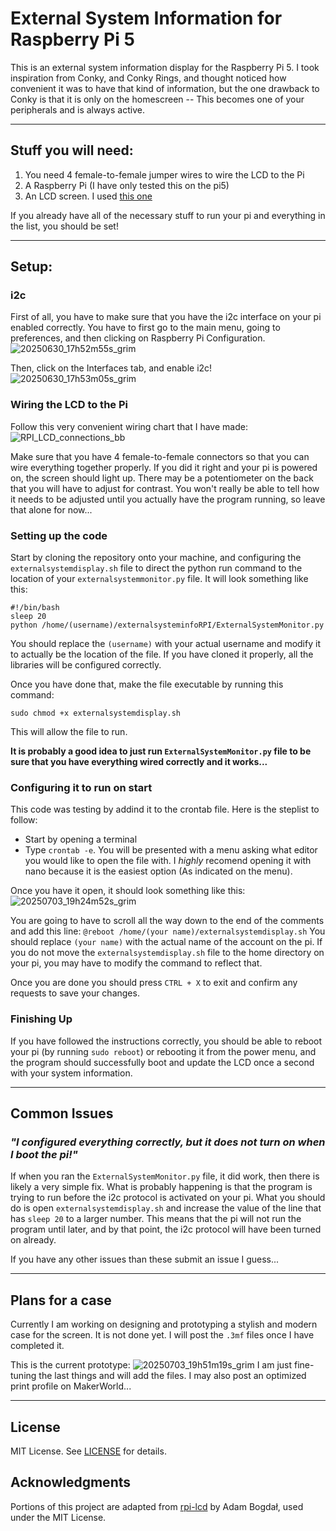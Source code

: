 # External System Information for Raspberry Pi 5
This is an external system information display for the Raspberry Pi 5. I took inspiration from Conky, and Conky Rings, and thought noticed how convenient it was to have that kind of information, but the one drawback to Conky is that it is only on the homescreen -- This becomes one of your peripherals and is always active.

---
## Stuff you will need:
1. You need 4 female-to-female jumper wires to wire the LCD to the Pi
2. A Raspberry Pi (I have only tested this on the pi5)
3. An LCD screen. I used [this one](https://www.amazon.com/GeeekPi-Interface-Backlight-Raspberry-Electrical/dp/B0BCWJWKG2/141-8914070-5124150?pd_rd_w=aiDfA&content-id=amzn1.sym.751acc83-5c05-42d0-a15e-303622651e1e&pf_rd_p=751acc83-5c05-42d0-a15e-303622651e1e&pf_rd_r=FDYZRA57ETS49SXH0ZRA&pd_rd_wg=FOuh7&pd_rd_r=ce61adae-9817-4b25-9350-e5aa9f382d58&pd_rd_i=B0BCWJWKG2&psc=1)

If you already have all of the necessary stuff to run your pi and everything in the list, you should be set!

---
## Setup:
### i2c
First of all, you have to make sure that you have the i2c interface on your pi enabled correctly. You have to first go to the main menu, going to preferences, and then clicking on Raspberry Pi Configuration.
![20250630_17h52m55s_grim](https://github.com/user-attachments/assets/cc184b76-221e-4f67-a1a0-6f18fe17f528)

Then, click on the Interfaces tab, and enable i2c!
![20250630_17h53m05s_grim](https://github.com/user-attachments/assets/ec01cef7-98cd-4863-a37a-0a141431b74c)

### Wiring the LCD to the Pi
Follow this very convenient wiring chart that I have made:
![RPI_LCD_connections_bb](https://github.com/user-attachments/assets/ff390d91-f48f-4f4b-8de8-7ec5ee3dde17)

Make sure that you have 4 female-to-female connectors so that you can wire everything together properly. If you did it right and your pi is powered on, the screen should light up. There may be a potentiometer on the back that you will have to adjust for contrast. You won't really be able to tell how it needs to be adjusted until you actually have the program running, so leave that alone for now...

### Setting up the code
Start by cloning the repository onto your machine, and configuring the `externalsystemdisplay.sh` file to direct the python run command to the location of your `externalsystemmonitor.py` file. 
It will look something like this:
```
#!/bin/bash
sleep 20
python /home/(username)/externalsysteminfoRPI/ExternalSystemMonitor.py
```
You should replace the `(username)` with your actual username and modify it to actually be the location of the file. If you have cloned it properly, all the libraries will be configured correctly.

Once you have done that, make the file executable by running this command:

`sudo chmod +x externalsystemdisplay.sh`

This will allow the file to run.

**It is probably a good idea to just run `ExternalSystemMonitor.py` file to be sure that you have everything wired correctly and it works...**

### Configuring it to run on start
This code was testing by addind it to the crontab file. Here is the steplist to follow:
- Start by opening a terminal
- Type `crontab -e`.
You will be presented with a menu asking what editor you would like to open the file with. I *highly* recomend opening it with nano because it is the easiest option (As indicated on the menu).

Once you have it open, it should look something like this:
![20250703_19h24m52s_grim](https://github.com/user-attachments/assets/3ee27baa-2f42-4c40-9d6f-1027a9985dcd)

You are going to have to scroll all the way down to the end of the comments and add this line:
`@reboot /home/(your name)/externalsystemdisplay.sh`
You should replace `(your name)` with the actual name of the account on the pi. If you do not move the `externalsystemdisplay.sh` file to the home directory on your pi, you may have to modify the command to reflect that.

Once you are done you should press `CTRL + X` to exit and confirm any requests to save your changes.

### Finishing Up
If you have followed the instructions correctly, you should be able to reboot your pi (by running `sudo reboot`) or rebooting it from the power menu, and the program should successfully boot and update the LCD once a second with your system information. 

---
## Common Issues
### *"I configured everything correctly, but it does not turn on when I boot the pi!"*
If when you ran the `ExternalSystemMonitor.py` file, it did work, then there is likely a very simple fix. What is probably happening is that the program is trying to run before the i2c protocol is activated on your pi. What you should do is open `externalsystemdisplay.sh` and increase the value of the line that has `sleep 20` to a larger number. This means that the pi will not run the program until later, and by that point, the i2c protocol will have been turned on already.

If you have any other issues than these submit an issue I guess...

---
## Plans for a case
Currently I am working on designing and prototyping a stylish and modern case for the screen. It is not done yet. I will post the `.3mf` files once I have completed it.

This is the current prototype:
![20250703_19h51m19s_grim](https://github.com/user-attachments/assets/c9fb61dc-4f3c-43d2-b0e8-3d857708317c)
I am just fine-tuning the last things and will add the files. I may also post an optimized print profile on MakerWorld...

---
## License

MIT License. See [LICENSE](LICENSE) for details.

## Acknowledgments

Portions of this project are adapted from [rpi-lcd](https://github.com/bogdal/rpi-lcd) by Adam Bogdał, used under the MIT License.
